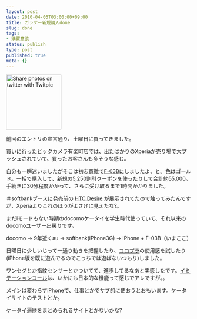 ```yaml
---
layout: post
date: 2010-04-05T03:00:00+09:00
title: ガラケー新規購入done
slug: done
tags:
- 購買意欲
status: publish
type: post
published: true
meta: {}
---
```

<a href="http://twitpic.com/1cx5np" title="Share photos on twitter with Twitpic"><img src="http://twitpic.com/show/thumb/1cx5np.jpg" width="150" height="150" alt="Share photos on twitter with Twitpic"></a>

前回のエントリの宣言通り、土曜日に買ってきました。

買いに行ったビックカメラ有楽町店では、出たばかりのXperiaが売り場で大プッシュされていて、買ったお客さんも多そうな感じ。

自分も一瞬迷いましたがそこは初志貫徹で<a href="http://www.nttdocomo.co.jp/product/foma/smart/f03b/index.html">F-03B</a>にしましたよ、と。色はゴールド。一括で購入して、新規の5,250割引クーポンを使ったりして合計約55,000。手続きに30分程度かかって、さらに受け取るまで1時間かかりました。

＃softbankブースに発売前の <a href="http://mb.softbank.jp/mb/product/X/09wi/#x06ht">HTC Desire</a> が展示されてたので触ってみたんですが、Xperiaよりこれのほうがよさげに見えたな?。

まだiモードもない時期のdocomoケータイを学生時代使っていて、それ以来のdocomoユーザー出戻りです。

docomo -> 9年近くau  -> softbank(iPhone3G) -> iPhone + F-03B（いまここ）

日曜日に少しいじって一通り動きを把握したり、<a href="http://pc.colopl.jp/pages/wl/welcome.html">コロプラ</a>の使用感を試したり(iPhone版を既に遊んでるのでこっちでは遊ばないつもり)しました。

ワンセグとか指紋センサーとかついてて、進歩してるなあと実感したです。<a href="http://www.ideaxidea.com/archives/2008/06/f906i_1.html">イミテーションコール</a>は、いかにも日本的な機能って感じでアレですが。。

メインは変わらずiPhoneで、仕事とかでサブ的に使おうとおもいます。ケータイサイトのテストとか。

ケータイ遍歴をまとめられるサイトとかないかな?
